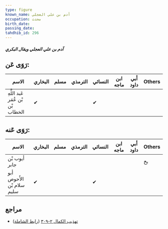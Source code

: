 ```yaml
---
type: figure
known_name: آدم بن علي العجلي
occupation: محدث
birth_date:
passing_date:
tahdhib_id: 296
---
```

##### آدم بن علي العجلي ويقال البكري

## رَوَى عَن:
| الاسم                             | البخاري | مسلم | الترمذي | النسائي | ابن ماجه | أبي داود | Others |
| --------------------------------- | ------- | ---- | ------- | ------- | -------- | -------- | ------ |
| عَبد اللَّهِ بْن عُمَر بْن الخطاب | ✔       |      |         | ✔       |          |          |        |
## رَوَى عَنه:
| الاسم                     | البخاري | مسلم | الترمذي | النسائي | ابن ماجه | أبي داود | Others |
| ------------------------- | ------- | ---- | ------- | ------- | -------- | -------- | ------ |
| أيوب بْن جابر             |         |      |         |         |          |          | بخ     |
| أبو الأَحوص سلام بْن سليم | ✔       |      |         | ✔       |          |          |        |
## مراجع
- [تهذيب الكمال ٢-٣٠٩](obsidian://open?vault=Tahdhib-al-Kamal&file=Figures/٢٩٦-آدم%20بن%20علي%20العجلي%20ويقال%20البكري) ([رابط الشاملة](https://shamela.ws/book/3722/790))